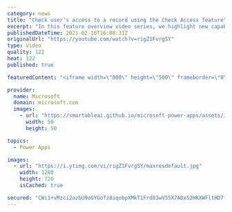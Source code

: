 ```yaml
---
category: news
title: "Check user's access to a record using the Check Access feature"
excerpt: "In this feature overview video series, we highlight new capabilities included in the latest update to Microsoft Power Apps.  This featured product update to Power Apps highlights check access, a new record level security feature admins can use to check and assign security roles.  Get the most out of"
publishedDateTime: 2021-02-16T16:08:31Z
originalUrl: "https://youtube.com/watch?v=rigZ1FvrgSY"
type: video
quality: 122
heat: 122
published: true

featuredContent: "<iframe width=\"800\" height=\"500\" frameborder=\"0\" src=\"https://www.youtube.com/embed/rigZ1FvrgSY\" allow=\"accelerometer; autoplay; encrypted-media; gyroscope; picture-in-picture\" allowfullscreen></iframe>"

provider:
  name: Microsoft
  domain: microsoft.com
  images:
    - url: "https://smartableai.github.io/microsoft-power-apps/assets/images/organizations/microsoft.com-50x50.jpg"
      width: 50
      height: 50

topics:
  - Power Apps

images:
  - url: "https://i.ytimg.com/vi/rigZ1FvrgSY/maxresdefault.jpg"
    width: 1280
    height: 720
    isCached: true

secured: "CWi1+vMzci2azbU9oGYGofz8iqobpXMkT1Frd83wV55X7ADxS2HKXWFltHD7f8+FYf6qmk+VS0IBHXjPUBLTrdS3Lt/zhXKMJXcKTdpB4GkyeCRHOwGv/GB9aP9XieU6UclVisSqg/nsMHJ8ktAHqtxcdpAAbJuKMabLN4HmQoQ75O+Ta44U5irL3DNNlsXikICVvXNrDCI1qpkbkftHnf+NVtbsxhQTeUEzhSJXa/4C488t7ojwj7WjTFAW/u364UvH8LuxP5oWqfCGO6tqDVjaomCjMs2KsO99tPLm2JryeGy50a0w7ye7BkXI1Pt6tDJN/EPkAkqsXPs6NW27xB/0Mq+jA/nv9jDsfmTVEjqkeYT4f7TJJTdH5/NdantBrIqXRGKMBjHxledqzNYPaks++vYSpt4Mwc2rwl0DUAuFbiHGlSZU5u6i6fLdmmj/;THjDvDhhlWFzQhbxBmaTow=="
---
```


